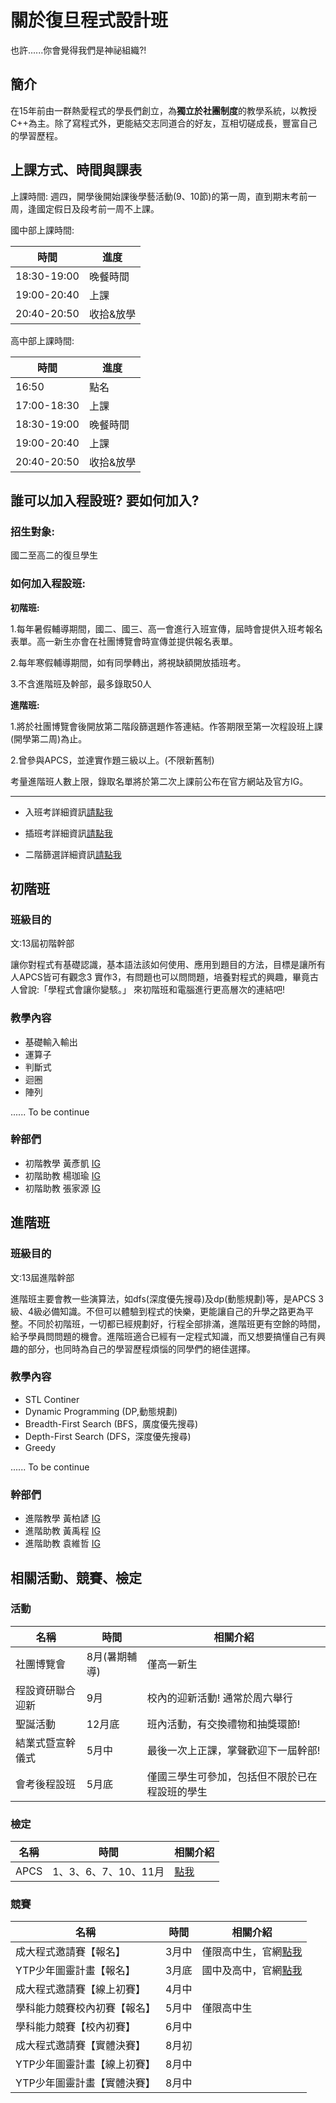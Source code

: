
# 關於復旦程式設計班
也許......你會覺得我們是神祕組織?!

## 簡介
在15年前由一群熱愛程式的學長們創立，為**獨立於社團制度**的教學系統，以教授C++為主。除了寫程式外，更能結交志同道合的好友，互相切磋成長，豐富自己的學習歷程。

## 上課方式、時間與課表
上課時間: 週四，開學後開始課後學藝活動(9、10節)的第一周，直到期末考前一周，逢國定假日及段考前一周不上課。

國中部上課時間:

| 時間        | 進度      |
| ----------- | --------- |
| 18:30-19:00 | 晚餐時間  |
| 19:00-20:40 | 上課      |
| 20:40-20:50 | 收拾&放學 |

高中部上課時間:

| 時間        | 進度      |
| ----------- | --------- |
| 16:50       | 點名      |
| 17:00-18:30 | 上課      |
| 18:30-19:00 | 晚餐時間  |
| 19:00-20:40 | 上課      |
| 20:40-20:50 | 收拾&放學 |

## 誰可以加入程設班? 要如何加入?
### 招生對象:
國二至高二的復旦學生 
### 如何加入程設班:
**初階班:**

1.每年暑假輔導期間，國二、國三、高一會進行入班宣傳，屆時會提供入班考報名表單。高一新生亦會在社團博覽會時宣傳並提供報名表單。 

2.每年寒假輔導期間，如有同學轉出，將視缺額開放插班考。 

3.不含進階班及幹部，最多錄取50人

**進階班:**

1.將於社團博覽會後開放第二階段篩選題作答連結。作答期限至第一次程設班上課(開學第二周)為止。

2.曾參與APCS，並達實作題三級以上。(不限新舊制)

考量進階班人數上限，錄取名單將於第二次上課前公布在官方網站及官方IG。

---
- 入班考詳細資訊[請點我](https://fudan-computer-science.github.io/homepage/docs/intro/intro/%E5%85%A5%E7%8F%AD%E8%80%83%E8%A9%A6%E8%B3%87%E8%A8%8A#%E5%88%9D%E9%9A%8E%E5%85%A5%E7%8F%AD%E8%80%83) 

- 插班考詳細資訊[請點我](https://fudan-computer-science.github.io/homepage/docs/intro/intro/%E5%85%A5%E7%8F%AD%E8%80%83%E8%A9%A6%E8%B3%87%E8%A8%8A#%E5%88%9D%E9%9A%8E%E6%8F%92%E7%8F%AD%E8%80%83)

- 二階篩選詳細資訊[請點我](https://fudan-computer-science.github.io/homepage/docs/intro/intro/%E5%85%A5%E7%8F%AD%E8%80%83%E8%A9%A6%E8%B3%87%E8%A8%8A#%E9%80%B2%E9%9A%8E%E5%85%A5%E7%8F%AD%E8%80%83%E4%BA%8C%E6%AC%A1%E7%AF%A9%E9%81%B8)

## 初階班
### 班級目的
文:13屆初階幹部

讓你對程式有基礎認識，基本語法該如何使用、應用到題目的方法，目標是讓所有人APCS皆可有觀念3 實作3，有問題也可以問問題，培養對程式的興趣，畢竟古人曾說:「學程式會讓你變駭。」
來初階班和電腦進行更高層次的連結吧!

### 教學內容
- 基礎輸入輸出
- 運算子
- 判斷式
- 迴圈
- 陣列

...... To be continue

### 幹部們
- 初階教學 黃彥凱 [IG](https://www.instagram.com/hhuangyankai/)
- 初階助教 楊珈瑜 [IG](https://www.instagram.com/eedwang/)
- 初階助教 張家源 [IG](https://www.instagram.com/sherlockjeremy518/)

## 進階班
### 班級目的
文:13屆進階幹部

進階班主要會教一些演算法，如dfs(深度優先搜尋)及dp(動態規劃)等，是APCS 3級、4級必備知識。不但可以體驗到程式的快樂，更能讓自己的升學之路更為平整。不同於初階班，一切都已經規劃好，行程全部排滿，進階班更有空餘的時間，給予學員問問題的機會。進階班適合已經有一定程式知識，而又想要搞懂自己有興趣的部分，也同時為自己的學習歷程煩惱的同學們的絕佳選擇。

### 教學內容
- STL Continer
- Dynamic Programming (DP,動態規劃)
- Breadth-First Search (BFS，廣度優先搜尋)
- Depth-First Search (DFS，深度優先搜尋)
- Greedy

...... To be continue

### 幹部們
- 進階教學 黃柏諺 [IG](https://www.instagram.com/bryanhuang324/)
- 進階助教 黃禹程 [IG](https://www.instagram.com/nowob.w/)
- 進階助教 袁維哲 [IG](https://www.instagram.com/yuan.w.z/)

## 相關活動、競賽、檢定
### 活動
| 名稱 | 時間 | 相關介紹 |
| -------- | -------- | -------- |
| 社團博覽會 | 8月(暑期輔導)  |僅高一新生|
| 程設資研聯合迎新 | 9月  |校內的迎新活動! 通常於周六舉行|
| 聖誕活動 | 12月底  |班內活動，有交換禮物和抽獎環節!|
| 結業式暨宣幹儀式 | 5月中  |最後一次上正課，掌聲歡迎下一屆幹部!|
| 會考後程設班 | 5月底  |僅國三學生可參加，包括但不限於已在程設班的學生|

### 檢定

| 名稱 | 時間 | 相關介紹 |
| -------- | -------- | -------- |
| APCS     | 1、3、6、7、10、11月  |[點我](https://apcs.csie.ntnu.edu.tw/index.php/2025/03/20250331/)|

### 競賽
| 名稱 | 時間 | 相關介紹 |
| -------- | -------- | -------- |
| 成大程式邀請賽【報名】| 3月中 |僅限高中生，官網[點我](https://hspc.csie.ncku.edu.tw/2025/)|
| YTP少年圖靈計畫【報名】| 3月底 |國中及高中，官網[點我](https://www.tw-ytp.org/)|
| 成大程式邀請賽【線上初賽】| 4月中 | |
| 學科能力競賽校內初賽【報名】| 5月中 |僅限高中生|
| 學科能力競賽【校內初賽】| 6月中 | |
| 成大程式邀請賽【實體決賽】| 8月初 | |
| YTP少年圖靈計畫【線上初賽】| 8月中 | |
| YTP少年圖靈計畫【實體決賽】| 8月中 | |

